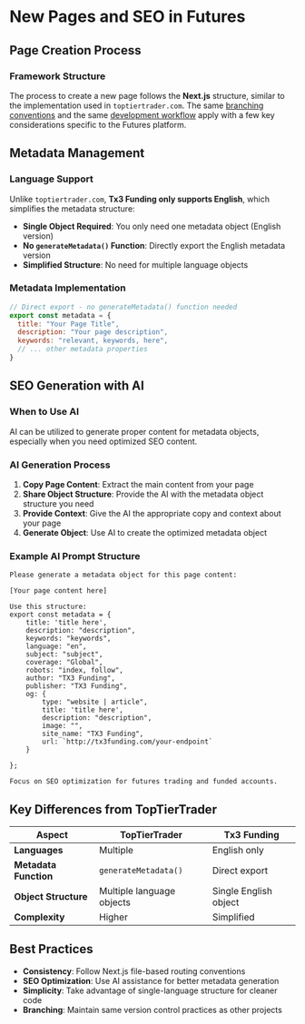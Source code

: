 # New Pages and SEO in Futures

## Page Creation Process

### Framework Structure
The process to create a new page follows the **Next.js** structure, similar to the implementation used in `toptiertrader.com`. The same [branching conventions](#branch-structure) and the same [development workflow](#development-workflow) apply with a few key considerations specific to the Futures platform.

## Metadata Management

### Language Support
Unlike `toptiertrader.com`, **Tx3 Funding only supports English**, which simplifies the metadata structure:

- **Single Object Required**: You only need one metadata object (English version)
- **No `generateMetadata()` Function**: Directly export the English metadata version
- **Simplified Structure**: No need for multiple language objects

### Metadata Implementation

```javascript
// Direct export - no generateMetadata() function needed
export const metadata = {
  title: "Your Page Title",
  description: "Your page description",
  keywords: "relevant, keywords, here",
  // ... other metadata properties
}
```

## SEO Generation with AI

### When to Use AI
AI can be utilized to generate proper content for metadata objects, especially when you need optimized SEO content.

### AI Generation Process

1. **Copy Page Content**: Extract the main content from your page
2. **Share Object Structure**: Provide the AI with the metadata object structure you need
3. **Provide Context**: Give the AI the appropriate copy and context about your page
4. **Generate Object**: Use AI to create the optimized metadata object

### Example AI Prompt Structure

```
Please generate a metadata object for this page content:

[Your page content here]

Use this structure:
export const metadata = {
    title: 'title here',
    description: "description",
    keywords: "keywords",
    language: "en",
    subject: "subject",
    coverage: "Global",
    robots: "index, follow",
    author: "TX3 Funding",
    publisher: "TX3 Funding",
    og: {
        type: "website | article",
        title: 'title here',
        description: "description",
        image: "",
        site_name: "TX3 Funding",
        url: `http://tx3funding.com/your-endpoint`
    }

};

Focus on SEO optimization for futures trading and funded accounts.
```

## Key Differences from TopTierTrader

| Aspect | TopTierTrader | Tx3 Funding |
|--------|---------------|-------------|
| **Languages** | Multiple | English only |
| **Metadata Function** | `generateMetadata()` | Direct export |
| **Object Structure** | Multiple language objects | Single English object |
| **Complexity** | Higher | Simplified |

## Best Practices

- **Consistency**: Follow Next.js file-based routing conventions
- **SEO Optimization**: Use AI assistance for better metadata generation
- **Simplicity**: Take advantage of single-language structure for cleaner code
- **Branching**: Maintain same version control practices as other projects